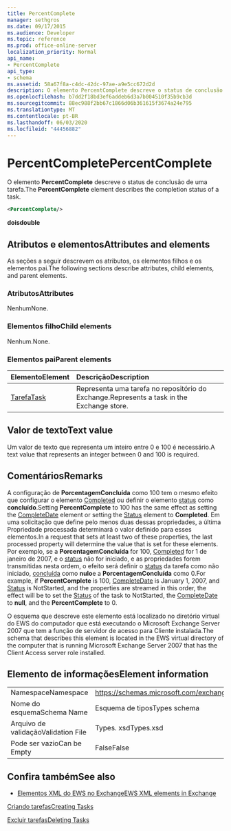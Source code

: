 ```yaml
---
title: PercentComplete
manager: sethgros
ms.date: 09/17/2015
ms.audience: Developer
ms.topic: reference
ms.prod: office-online-server
localization_priority: Normal
api_name:
- PercentComplete
api_type:
- schema
ms.assetid: 58a67f8a-c4dc-42dc-97ae-a9e5cc672d2d
description: O elemento PercentComplete descreve o status de conclusão de uma tarefa.
ms.openlocfilehash: b7dd2f18bd3ef6addeb6d3a7b004510f35b9cb3d
ms.sourcegitcommit: 88ec988f2bb67c1866d06b361615f3674a24e795
ms.translationtype: MT
ms.contentlocale: pt-BR
ms.lasthandoff: 06/03/2020
ms.locfileid: "44456882"
---
```

# <a name="percentcomplete"></a><span data-ttu-id="eb9a5-103">PercentComplete</span><span class="sxs-lookup"><span data-stu-id="eb9a5-103">PercentComplete</span></span>

<span data-ttu-id="eb9a5-104">O elemento **PercentComplete** descreve o status de conclusão de uma tarefa.</span><span class="sxs-lookup"><span data-stu-id="eb9a5-104">The **PercentComplete** element describes the completion status of a task.</span></span> 
  
```xml
<PercentComplete/>
```

 <span data-ttu-id="eb9a5-105">**dois**</span><span class="sxs-lookup"><span data-stu-id="eb9a5-105">**double**</span></span>
## <a name="attributes-and-elements"></a><span data-ttu-id="eb9a5-106">Atributos e elementos</span><span class="sxs-lookup"><span data-stu-id="eb9a5-106">Attributes and elements</span></span>

<span data-ttu-id="eb9a5-107">As seções a seguir descrevem os atributos, os elementos filhos e os elementos pai.</span><span class="sxs-lookup"><span data-stu-id="eb9a5-107">The following sections describe attributes, child elements, and parent elements.</span></span>
  
### <a name="attributes"></a><span data-ttu-id="eb9a5-108">Atributos</span><span class="sxs-lookup"><span data-stu-id="eb9a5-108">Attributes</span></span>

<span data-ttu-id="eb9a5-109">Nenhum</span><span class="sxs-lookup"><span data-stu-id="eb9a5-109">None.</span></span>
  
### <a name="child-elements"></a><span data-ttu-id="eb9a5-110">Elementos filho</span><span class="sxs-lookup"><span data-stu-id="eb9a5-110">Child elements</span></span>

<span data-ttu-id="eb9a5-111">Nenhum.</span><span class="sxs-lookup"><span data-stu-id="eb9a5-111">None.</span></span>
  
### <a name="parent-elements"></a><span data-ttu-id="eb9a5-112">Elementos pai</span><span class="sxs-lookup"><span data-stu-id="eb9a5-112">Parent elements</span></span>

|<span data-ttu-id="eb9a5-113">**Elemento**</span><span class="sxs-lookup"><span data-stu-id="eb9a5-113">**Element**</span></span>|<span data-ttu-id="eb9a5-114">**Descrição**</span><span class="sxs-lookup"><span data-stu-id="eb9a5-114">**Description**</span></span>|
|:-----|:-----|
|[<span data-ttu-id="eb9a5-115">Tarefa</span><span class="sxs-lookup"><span data-stu-id="eb9a5-115">Task</span></span>](task.md) <br/> |<span data-ttu-id="eb9a5-116">Representa uma tarefa no repositório do Exchange.</span><span class="sxs-lookup"><span data-stu-id="eb9a5-116">Represents a task in the Exchange store.</span></span>  <br/> |
   
## <a name="text-value"></a><span data-ttu-id="eb9a5-117">Valor de texto</span><span class="sxs-lookup"><span data-stu-id="eb9a5-117">Text value</span></span>

<span data-ttu-id="eb9a5-118">Um valor de texto que representa um inteiro entre 0 e 100 é necessário.</span><span class="sxs-lookup"><span data-stu-id="eb9a5-118">A text value that represents an integer between 0 and 100 is required.</span></span>
  
## <a name="remarks"></a><span data-ttu-id="eb9a5-119">Comentários</span><span class="sxs-lookup"><span data-stu-id="eb9a5-119">Remarks</span></span>

<span data-ttu-id="eb9a5-120">A configuração de **PorcentagemConcluída** como 100 tem o mesmo efeito que configurar o elemento [Completed](completedate.md) ou definir o elemento [status](status.md) como **concluído**.</span><span class="sxs-lookup"><span data-stu-id="eb9a5-120">Setting **PercentComplete** to 100 has the same effect as setting the [CompleteDate](completedate.md) element or setting the [Status](status.md) element to **Completed**.</span></span> <span data-ttu-id="eb9a5-121">Em uma solicitação que define pelo menos duas dessas propriedades, a última Propriedade processada determinará o valor definido para esses elementos.</span><span class="sxs-lookup"><span data-stu-id="eb9a5-121">In a request that sets at least two of these properties, the last processed property will determine the value that is set for these elements.</span></span> <span data-ttu-id="eb9a5-122">Por exemplo, se a **PorcentagemConcluída** for 100, [Completed](completedate.md) for 1 de janeiro de 2007, e o [status](status.md) não for iniciado, e as propriedades forem transmitidas nesta ordem, o efeito será definir o [status](status.md) da tarefa como não iniciado, [concluída](completedate.md) como **nulo**e a **PorcentagemConcluída** como 0.</span><span class="sxs-lookup"><span data-stu-id="eb9a5-122">For example, if **PercentComplete** is 100, [CompleteDate](completedate.md) is January 1, 2007, and [Status](status.md) is NotStarted, and the properties are streamed in this order, the effect will be to set the [Status](status.md) of the task to NotStarted, the [CompleteDate](completedate.md) to **null**, and the **PercentComplete** to 0.</span></span> 
  
<span data-ttu-id="eb9a5-123">O esquema que descreve este elemento está localizado no diretório virtual do EWS do computador que está executando o Microsoft Exchange Server 2007 que tem a função de servidor de acesso para Cliente instalada.</span><span class="sxs-lookup"><span data-stu-id="eb9a5-123">The schema that describes this element is located in the EWS virtual directory of the computer that is running Microsoft Exchange Server 2007 that has the Client Access server role installed.</span></span>
  
## <a name="element-information"></a><span data-ttu-id="eb9a5-124">Elemento de informações</span><span class="sxs-lookup"><span data-stu-id="eb9a5-124">Element information</span></span>

|||
|:-----|:-----|
|<span data-ttu-id="eb9a5-125">Namespace</span><span class="sxs-lookup"><span data-stu-id="eb9a5-125">Namespace</span></span>  <br/> |https://schemas.microsoft.com/exchange/services/2006/types  <br/> |
|<span data-ttu-id="eb9a5-126">Nome do esquema</span><span class="sxs-lookup"><span data-stu-id="eb9a5-126">Schema Name</span></span>  <br/> |<span data-ttu-id="eb9a5-127">Esquema de tipos</span><span class="sxs-lookup"><span data-stu-id="eb9a5-127">Types schema</span></span>  <br/> |
|<span data-ttu-id="eb9a5-128">Arquivo de validação</span><span class="sxs-lookup"><span data-stu-id="eb9a5-128">Validation File</span></span>  <br/> |<span data-ttu-id="eb9a5-129">Types. xsd</span><span class="sxs-lookup"><span data-stu-id="eb9a5-129">Types.xsd</span></span>  <br/> |
|<span data-ttu-id="eb9a5-130">Pode ser vazio</span><span class="sxs-lookup"><span data-stu-id="eb9a5-130">Can be Empty</span></span>  <br/> |<span data-ttu-id="eb9a5-131">False</span><span class="sxs-lookup"><span data-stu-id="eb9a5-131">False</span></span>  <br/> |
   
## <a name="see-also"></a><span data-ttu-id="eb9a5-132">Confira também</span><span class="sxs-lookup"><span data-stu-id="eb9a5-132">See also</span></span>



- [<span data-ttu-id="eb9a5-133">Elementos XML do EWS no Exchange</span><span class="sxs-lookup"><span data-stu-id="eb9a5-133">EWS XML elements in Exchange</span></span>](ews-xml-elements-in-exchange.md)


[<span data-ttu-id="eb9a5-134">Criando tarefas</span><span class="sxs-lookup"><span data-stu-id="eb9a5-134">Creating Tasks</span></span>](https://msdn.microsoft.com/library/0ef97334-e8a0-4f67-a23a-dd9e2bbad49f%28Office.15%29.aspx)
  
[<span data-ttu-id="eb9a5-135">Excluir tarefas</span><span class="sxs-lookup"><span data-stu-id="eb9a5-135">Deleting Tasks</span></span>](https://msdn.microsoft.com/library/a3d7e25f-8a35-4901-b1d9-d31f418ab340%28Office.15%29.aspx)


